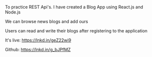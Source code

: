 To practice REST Api's. I have created a Blog App using React.js and Node.js

We can browse news blogs and add ours

Users can read and write their blogs after registering to the application

It's live: https://lnkd.in/geZ22wi9

Github: https://lnkd.in/g_bJPfMZ
